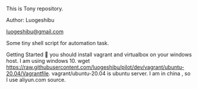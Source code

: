 This is Tony repository.

Author: Luogeshibu

luogeshibu@gmail.com

Some tiny shell script for automation task.

Getting Started 😬
you should install vagrant and virtualbox on your windows host. I am using windows 10.
wget https://raw.githubusercontent.com/luogeshibu/pilot/dev/vagrant/ubuntu-20.04/Vagrantfile.
vagrant/ubuntu-20.04 is ubuntu server. I am in china , so I use aliyun.com source.

